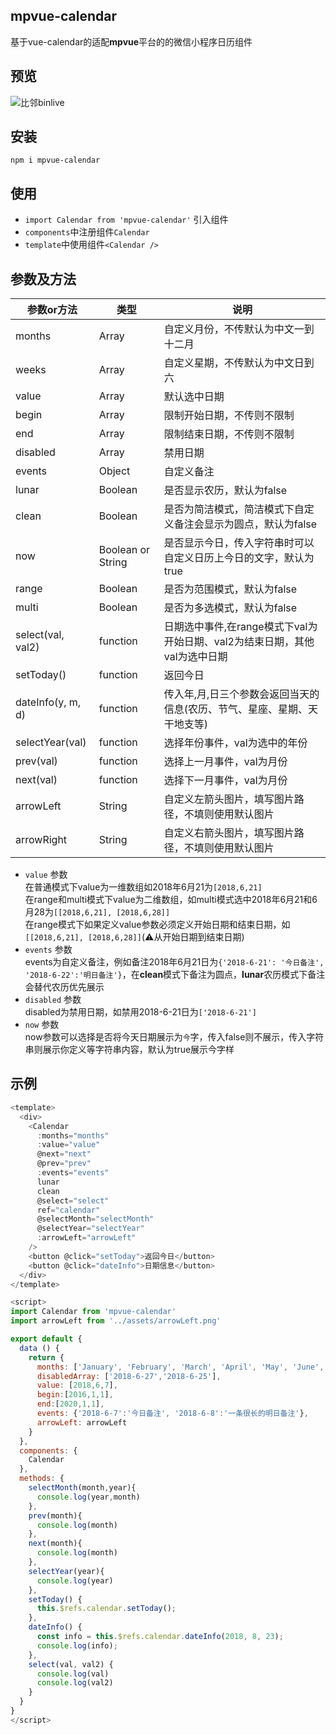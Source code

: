 ## mpvue-calendar
基于vue-calendar的适配**mpvue**平台的的微信小程序日历组件
## 预览
![比邻binlive](http://img.binlive.cn/xcx.jpg)
## 安装
```
npm i mpvue-calendar
```
## 使用
- `import Calendar from 'mpvue-calendar'` 引入组件
- `components`中注册组件`Calendar `
- `template`中使用组件`<Calendar />`


## 参数及方法
| 参数or方法  | 类型  | 说明  |
| ------------ | ------------ | ------------ |
| months  | Array  | 自定义月份，不传默认为中文一到十二月  |
| weeks  | Array  | 自定义星期，不传默认为中文日到六  |
| value  | Array  | 默认选中日期  |
| begin  | Array  | 限制开始日期，不传则不限制  |
| end  | Array  | 限制结束日期，不传则不限制  |
| disabled  | Array  | 禁用日期  |
| events  | Object  | 自定义备注  |
| lunar  | Boolean  | 是否显示农历，默认为false  |
| clean  | Boolean  | 是否为简洁模式，简洁模式下自定义备注会显示为圆点，默认为false   |
| now  | Boolean or String | 是否显示今日，传入字符串时可以自定义日历上今日的文字，默认为true   |
| range  | Boolean  | 是否为范围模式，默认为false   |
| multi  | Boolean  | 是否为多选模式，默认为false   |
| select(val, val2)  | function  | 日期选中事件,在range模式下val为开始日期、val2为结束日期，其他val为选中日期   |
| setToday()  | function  | 返回今日   |
| dateInfo(y, m, d)  | function  | 传入年,月,日三个参数会返回当天的信息(农历、节气、星座、星期、天干地支等)   |
| selectYear(val)  | function  | 选择年份事件，val为选中的年份   |
| prev(val)  | function  | 选择上一月事件，val为月份   |
| next(val)  | function  | 选择下一月事件，val为月份   |
| arrowLeft  | String  | 自定义左箭头图片，填写图片路径，不填则使用默认图片   |
| arrowRight  | String  | 自定义右箭头图片，填写图片路径，不填则使用默认图片   |

- `value` 参数<br>
在普通模式下value为一维数组如2018年6月21为`[2018,6,21]`<br>在range和multi模式下value为二维数组，如multi模式选中2018年6月21和6月28为`[[2018,6,21], [2018,6,28]]`<br> 在range模式下如果定义value参数必须定义开始日期和结束日期，如`[[2018,6,21], [2018,6,28]]`(⚠️从开始日期到结束日期)
- `events` 参数<br>
events为自定义备注，例如备注2018年6月21日为`{'2018-6-21': '今日备注', '2018-6-22':'明日备注'}`，在**clean**模式下备注为圆点，**lunar**农历模式下备注会替代农历优先展示
- `disabled` 参数<br>
disabled为禁用日期，如禁用2018-6-21日为`['2018-6-21']`
- `now` 参数<br>
now参数可以选择是否将今天日期展示为`今`字，传入false则不展示，传入字符串则展示你定义等字符串内容，默认为true展示今字样

## 示例
```javascript
<template>
  <div>
    <Calendar
      :months="months"
      :value="value"
      @next="next"
      @prev="prev"
      :events="events"
      lunar
      clean
      @select="select"
      ref="calendar"
      @selectMonth="selectMonth"
      @selectYear="selectYear"
      :arrowLeft="arrowLeft"
    />
    <button @click="setToday">返回今日</button>
    <button @click="dateInfo">日期信息</button>
  </div>
</template>

<script>
import Calendar from 'mpvue-calendar'
import arrowLeft from '../assets/arrowLeft.png'

export default {
  data () {
    return {
      months: ['January', 'February', 'March', 'April', 'May', 'June', 'July', 'August', 'September', 'October', 'November', 'December'],
      disabledArray: ['2018-6-27','2018-6-25'],
      value: [2018,6,7],
      begin:[2016,1,1],
      end:[2020,1,1],
      events: {'2018-6-7':'今日备注', '2018-6-8':'一条很长的明日备注'},
      arrowLeft: arrowLeft
    }
  },
  components: {
    Calendar
  },
  methods: {
    selectMonth(month,year){
      console.log(year,month)
    },
    prev(month){
      console.log(month)
    },
    next(month){
      console.log(month)
    },
    selectYear(year){
      console.log(year)
    },
    setToday() {
      this.$refs.calendar.setToday();
    },
	dateInfo() {
      const info = this.$refs.calendar.dateInfo(2018, 8, 23);
	  console.log(info);
    },
    select(val, val2) {
      console.log(val)
      console.log(val2)
    }
  }
}
</script>
```
